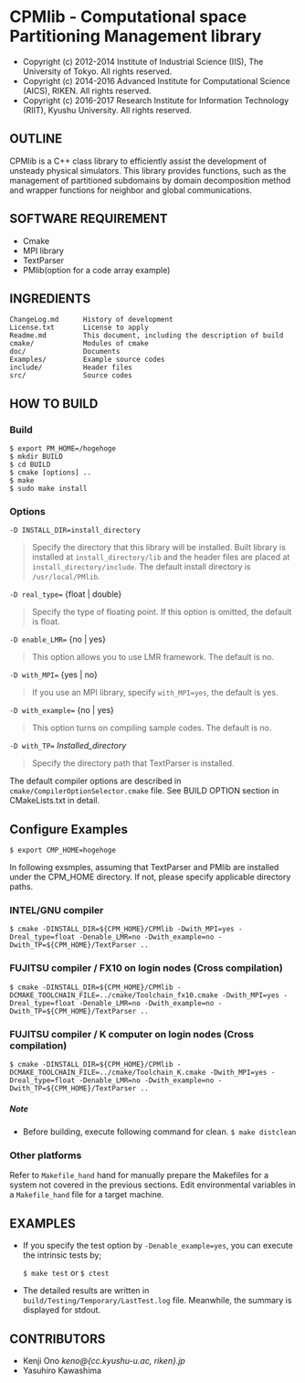 # CPMlib - Computational space Partitioning Management library

* Copyright (c) 2012-2014 Institute of Industrial Science (IIS), The University of Tokyo. All rights reserved.
* Copyright (c) 2014-2016 Advanced Institute for Computational Science (AICS), RIKEN. All rights reserved.
* Copyright (c) 2016-2017 Research Institute for Information Technology (RIIT), Kyushu University. All rights reserved.

## OUTLINE

CPMlib is a C++ class library to efficiently assist the development of unsteady physical simulators. This library provides functions, such as the management of partitioned subdomains by domain decomposition method and wrapper functions for neighbor and global communications.

## SOFTWARE REQUIREMENT
- Cmake
- MPI library
- TextParser
- PMlib(option for a code array example)


## INGREDIENTS
~~~
ChangeLog.md      History of development
License.txt       License to apply
Readme.md         This document, including the description of build
cmake/            Modules of cmake
doc/              Documents
Examples/         Example source codes
include/          Header files
src/              Source codes
~~~

## HOW TO BUILD

### Build

~~~
$ export PM_HOME=/hogehoge
$ mkdir BUILD
$ cd BUILD
$ cmake [options] ..
$ make
$ sudo make install
~~~


### Options

`-D INSTALL_DIR=install_directory`

>  Specify the directory that this library will be installed. Built library is installed at `install_directory/lib` and the header files are placed at `install_directory/include`. The default install directory is `/usr/local/PMlib`.

`-D real_type=` {float | double}

>  Specify the type of floating point. If this option is omitted, the default is float.

`-D enable_LMR=` {no | yes}

>  This option allows you to use LMR framework. The default is no.

`-D with_MPI=` {yes | no}

>  If you use an MPI library, specify `with_MPI=yes`, the default is yes.

`-D with_example=` {no | yes}

>  This option turns on compiling sample codes. The default is no.

`-D with_TP=` *Installed_directory*

> Specify the directory path that TextParser is installed.




The default compiler options are described in `cmake/CompilerOptionSelector.cmake` file. See BUILD OPTION section in CMakeLists.txt in detail.


## Configure Examples

`$ export CMP_HOME=hogehoge`

In following exsmples, assuming that TextParser and PMlib are installed under the CPM_HOME directory. If not, please specify applicable directory paths.

### INTEL/GNU compiler

~~~
$ cmake -DINSTALL_DIR=${CPM_HOME}/CPMlib -Dwith_MPI=yes -Dreal_type=float -Denable_LMR=no -Dwith_example=no -Dwith_TP=${CPM_HOME}/TextParser ..
~~~


### FUJITSU compiler / FX10 on login nodes (Cross compilation)

~~~
$ cmake -DINSTALL_DIR=${CPM_HOME}/CPMlib -DCMAKE_TOOLCHAIN_FILE=../cmake/Toolchain_fx10.cmake -Dwith_MPI=yes -Dreal_type=float -Denable_LMR=no -Dwith_example=no -Dwith_TP=${CPM_HOME}/TextParser ..
~~~


### FUJITSU compiler / K computer on login nodes (Cross compilation)

~~~
$ cmake -DINSTALL_DIR=${CPM_HOME}/CPMlib -DCMAKE_TOOLCHAIN_FILE=../cmake/Toolchain_K.cmake -Dwith_MPI=yes -Dreal_type=float -Denable_LMR=no -Dwith_example=no -Dwith_TP=${CPM_HOME}/TextParser ..
~~~


##### Note
- Before building, execute following command for clean. `$ make distclean`


### Other platforms

Refer to `Makefile_hand` hand for manually prepare the Makefiles for
a system not covered in the previous sections.
Edit environmental variables in a `Makefile_hand` file for a target machine.


## EXAMPLES

* If you specify the test option by `-Denable_example=yes`, you can
execute the intrinsic tests by;

	`$ make test` or `$ ctest`

* The detailed results are written in `build/Testing/Temporary/LastTest.log` file.
Meanwhile, the summary is displayed for stdout.




## CONTRIBUTORS

* Kenji     Ono      *keno@{cc.kyushu-u.ac, riken}.jp*
* Yasuhiro  Kawashima
